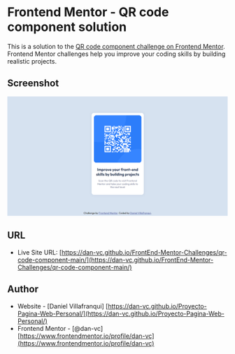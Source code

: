 # Frontend Mentor - QR code component solution

This is a solution to the [QR code component challenge on Frontend Mentor](https://www.frontendmentor.io/challenges/qr-code-component-iux_sIO_H). Frontend Mentor challenges help you improve your coding skills by building realistic projects. 


## Screenshot

![Screenshot of the Solution for the QR code component coding challenge](./images/ss.png)

## URL

- Live Site URL: [https://dan-vc.github.io/FrontEnd-Mentor-Challenges/qr-code-component-main/](https://dan-vc.github.io/FrontEnd-Mentor-Challenges/qr-code-component-main/)


## Author

- Website - [Daniel Villafranqui] [https://dan-vc.github.io/Proyecto-Pagina-Web-Personal/](https://dan-vc.github.io/Proyecto-Pagina-Web-Personal/)
- Frontend Mentor - [@dan-vc] [https://www.frontendmentor.io/profile/dan-vc](https://www.frontendmentor.io/profile/dan-vc)
